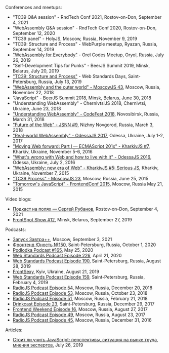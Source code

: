 Conferences and meetups:
- "TC39 Q&A session" - RndTech Conf 2021, Rostov-on-Don, September 4, 2021
- "WebAssembly Q&A session" - RndTech Conf 2020, Rostov-on-Don, September 12, 2020
- "TC39 panel" - HolyJS, Moscow, Russia, November 9, 2019
- "TC39: Structure and Process" - WebPurple meetup, Ryazan, Russia, September 14, 2019
- ["WebAssembly for Everybody"](https://www.youtube.com/watch?v=rHv8MOcBkCQ) - Orel Codes Meetup, Oryol, Russia, July 26, 2019
- "Self-Development Tips for Punks" - BeerJS Summit 2019, Minsk, Belarus, July 20, 2019
- ["TC39: Structure and Process"](https://www.youtube.com/watch?v=_0psqory6rk) - Web Standards Days, Saint-Petersburg, Russia, July 13, 2019
- ["WebAssembly and the outer world" - MoscowJS 43](https://www.moscowjs.ru/talk/webassembly-i-vneshniy-mir), Moscow, Russia, November 22, 2018
- "JavaScript" - BeerJS Summit 2018, Minsk, Belarus, June 30, 2018
- "Understanding WebAssembly" - ChernivtsiJS 2018, Chernivtsi, Ukraine, June 23, 2018
- ["Understanding WebAssembly" - CodeFest 2018](https://2018.codefest.ru/lecture/1324/), Novosibirsk, Russia, March 31, 2018
- ["Future of the Web" - JSNN #9](https://youtu.be/ZtJZ2qDjee4), Nizhny Novgorod, Russia, March 3, 2018
- ["Real-world WebAssembly" - OdessaJS 2017](OdessaJS2017/), Odessa, Ukraine, July 1-2, 2017
- ["Moving Web forward: Part I — ECMAScript 201x" - KharkivJS #7](KharkivJS7/), Kharkiv, Ukraine, November 5-6, 2016
- ["What's wrong with Web and how to live with it" - OdessaJS 2016](OdessaJS2016/), Odessa, Ukraine, July 2, 2016
- ["WebAssembly: new era of Web" - KharkivJS #5: Serious JS](KharkivJS5/), Kharkiv, Ukraine, November 7, 2015
- ["TC39 Process" - MoscowJS 23](MoscowJS23/), Moscow, Russia, June 25, 2015
- ["Tomorrow's JavaScript" - FrontendConf 2015](FrontendConf2015/), Moscow, Russia May 21, 2015

Video blogs:
- [Подкаст на полях — Сергей Рубанов](https://www.youtube.com/watch?v=t_UG2tUdw7k), Rostov-on-Don, September 4, 2021
- [FrontSpot Show #12](https://www.youtube.com/watch?v=4mSv4I3_Phg), Minsk, Belarus, September 27, 2019

Podcasts:
- [Запуск Завтра++](https://podcasts.apple.com/ru/podcast/%D0%B7%D0%B0%D0%BF%D1%83%D1%81%D0%BA-javascript-%D0%BF%D1%80%D0%B8%D0%B4%D1%83%D0%BC%D0%B0%D0%BB%D0%B8-%D0%B7%D0%B0-10-%D0%B4%D0%BD%D0%B5%D0%B9-%D0%B0-%D0%BE%D0%BD-%D0%B7%D0%B0%D1%85%D0%B2%D0%B0%D1%82%D0%B8%D0%BB/id1488945593?i=1000534201890&l=en), Moscow, September 3, 2021
- [Фронтенд Юность №150](https://soundcloud.com/frontend_u/e159), Saint-Petersburg, Russia, October 1, 2020
- [Podlodka Podcast #165](https://podlodka.io/165?fbclid=IwAR3hRZ0IccunaBS9V9hc1wI884H51oMxwxyVFwBCK1nEo04WihZEzvSK3ns), May 25, 2020
- [Web Standards Podcast Episode 226](https://www.youtube.com/watch?v=o2kwrOcesj8), April 21, 2020
- [Web Standards Podcast Episode 190](https://www.youtube.com/watch?v=wI0UDPZ3mCo), Saint-Petersburg, Russia, August 28, 2019
- [FrontSexy](https://soundcloud.com/begebot/ep23), Kyiv, Ukraine, August 21, 2019
- [Web Standards Podcast Episode 159](https://www.youtube.com/watch?v=nBNDK32CS_8), Saint-Petersburg, Russia, February 4, 2019
- [RadioJS Podcast Episode 54](https://radiojs.ru/2017/08/radiojs-54/), Moscow, Russia, December 20, 2018
- [RadioJS Podcast Episode 53](https://radiojs.ru/2017/08/radiojs-53/), Moscow, Russia, October 23, 2018
- [RadioJS Podcast Episode 51](https://radiojs.ru/2018/02/radiojs-51/), Moscow, Russia, February 21, 2018
- [Drinkcast Episode 23](https://spb-frontend.ru/podcast/23/), Saint-Petersburg, Russia, December 29, 2017
- [Frontend Weekend Episode 16](https://soundcloud.com/frontend-weekend/fw-16), Moscow, Russia, August 27, 2017
- [RadioJS Podcast Episode 49](https://radiojs.ru/2017/08/radiojs-49/), Moscow, Russia, August 23, 2017
- [RadioJS Podcast Episode 45](https://radiojs.ru/2016/12/radiojs-45/), Moscow, Russia, December 31, 2016

Articles:
- [Стоит ли учить JavaScript: перспективы, ситуация на рынке труда, мнения экспертов](https://ru.hexlet.io/blog/posts/stoit-li-uchit-javascript-perspektivy-situatsiya-na-rynke-truda-mneniya-ekspertov), July 26, 2019
